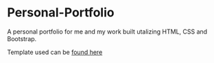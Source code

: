 # Personal-Portfolio

A personal portfolio for me and my work built utalizing HTML, CSS and Bootstrap.

Template used can be [found here](https://startbootstrap.com/theme/resume/)

